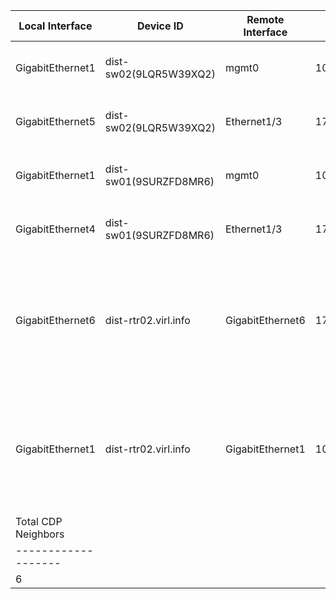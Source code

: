 


| Local Interface | Device ID | Remote Interface | IP Address | Platform | Native VLAN | Hold Time | Duplex | Capaibilities | Software Version |
| --------------- | --------- | ---------------- | ---------- | -------- | ----------- | --------- | ------ | ------------- | ---------------- |
| GigabitEthernet1 | dist-sw02(9LQR5W39XQ2) | mgmt0 | 10.10.20.178 | N9K-9000v |  | 153 | full | Router Switch CVTA phone port | Cisco Nexus Operating System (NX-OS) Software, Version 9.2(4) |
| GigabitEthernet5 | dist-sw02(9LQR5W39XQ2) | Ethernet1/3 | 172.16.252.9 | N9K-9000v |  | 148 | full | Router Switch CVTA phone port | Cisco Nexus Operating System (NX-OS) Software, Version 9.2(4) |
| GigabitEthernet1 | dist-sw01(9SURZFD8MR6) | mgmt0 | 10.10.20.177 | N9K-9000v |  | 146 | full | Router Switch CVTA phone port | Cisco Nexus Operating System (NX-OS) Software, Version 9.2(4) |
| GigabitEthernet4 | dist-sw01(9SURZFD8MR6) | Ethernet1/3 | 172.16.252.1 | N9K-9000v |  | 142 | full | Router Switch CVTA phone port | Cisco Nexus Operating System (NX-OS) Software, Version 9.2(4) |
| GigabitEthernet6 | dist-rtr02.virl.info | GigabitEthernet6 | 172.16.252.18 | cisco CSR1000V |  | 171 | full | Router IGMP | Cisco IOS Software [Amsterdam], Virtual XE Software (X86_64_LINUX_IOSD-UNIVERSALK9-M), Version 17.3.2, RELEASE SOFTWARE (fc3) Technical Support: http://www.cisco.com/techsupport Copyright (c) 1986-2020 by Cisco Systems, Inc. Compiled Sat 31-Oct-20 13:16 by mcpre |
| GigabitEthernet1 | dist-rtr02.virl.info | GigabitEthernet1 | 10.10.20.176 | cisco CSR1000V |  | 125 | full | Router IGMP | Cisco IOS Software [Amsterdam], Virtual XE Software (X86_64_LINUX_IOSD-UNIVERSALK9-M), Version 17.3.2, RELEASE SOFTWARE (fc3) Technical Support: http://www.cisco.com/techsupport Copyright (c) 1986-2020 by Cisco Systems, Inc. Compiled Sat 31-Oct-20 13:16 by mcpre |
| Total CDP Neighbors |
| ------------------- |
| 6 |